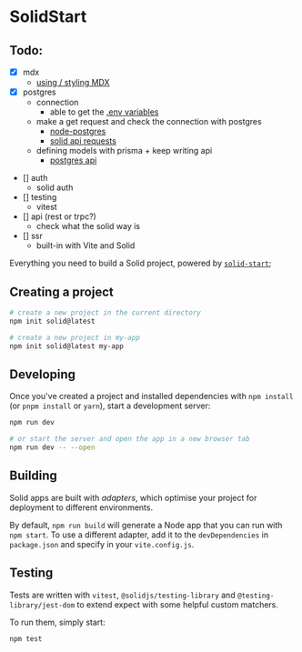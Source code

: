 # SolidStart

## Todo:

- [x] mdx
  - [using / styling MDX](https://mdxjs.com/docs/using-mdx/)
- [x] postgres
  - connection
    - able to get the [.env variables](https://vitejs.dev/guide/env-and-mode.html)
  - make a get request and check the connection with postgres
    - [node-postgres](https://node-postgres.com/)
    - [solid api requests](https://start.solidjs.com/core-concepts/api-routes)
  - defining models with prisma + keep writing api
    - [postgres api](https://blog.logrocket.com/crud-rest-api-node-js-express-postgresql/)
- [] auth
  - solid auth
- [] testing
  - vitest
- [] api (rest or trpc?)
  - check what the solid way is
- [] ssr
  - built-in with Vite and Solid

Everything you need to build a Solid project, powered by [`solid-start`](https://start.solidjs.com);

## Creating a project

```bash
# create a new project in the current directory
npm init solid@latest

# create a new project in my-app
npm init solid@latest my-app
```

## Developing

Once you've created a project and installed dependencies with `npm install` (or `pnpm install` or `yarn`), start a development server:

```bash
npm run dev

# or start the server and open the app in a new browser tab
npm run dev -- --open
```

## Building

Solid apps are built with _adapters_, which optimise your project for deployment to different environments.

By default, `npm run build` will generate a Node app that you can run with `npm start`. To use a different adapter, add it to the `devDependencies` in `package.json` and specify in your `vite.config.js`.

## Testing

Tests are written with `vitest`, `@solidjs/testing-library` and `@testing-library/jest-dom` to extend expect with some helpful custom matchers.

To run them, simply start:

```sh
npm test
```
